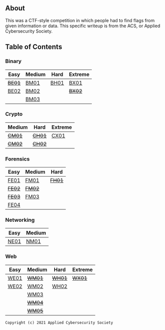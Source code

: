 ## About
This was a CTF-style competition in which people had to find flags from given information or data.
This specific writeup is from the ACS, or Applied Cybersecurity Society.


## Table of Contents

### Binary
| Easy | Medium | Hard | Extreme |
|------|--------|------|---------|
|~~[BE01](Binary/BE01)~~|[BM01](./Binary/BM01.md)|[BH01](./Binary/BH01.md)|[BX01](./Binary/BX01.md)|
|[BE02](./Binary/BE02.md)|[BM02](./Binary/BM02.md)||~~[BX02](Binary/BX02)~~|
||[BM03](./Binary/BM03.md)|||

### Crypto
| Medium | Hard | Extreme |
|--------|------|---------|
|~~[CM01](Crypto/CM01)~~|~~[CH01](Crypto/CH01)~~|[CX01](./Crypto/CX01.md)|
|~~[CM02](Crypto/CM02)~~|~~[CH02](Crypto/CH02)~~||

### Forensics
| Easy | Medium | Hard |
|------|--------|------|
|[FE01](./Forensics/FE01.md)|[FM01](./Forensics/FM01.md)|~~[FH01](Forensics/FH01)~~|
|~~[FE02](Forensics/FE02)~~|~~[FM02](Forensics/FM02)~~||
|~~[FE03](Forensics/FE03)~~|[FM03](./Forensics/FM03.md)||
|[FE04](./Forensics/FE04.md)|||

### Networking
| Easy | Medium |
|------|--------|
|[NE01](./Networking/NE01.md)|[NM01](./Networking/NM01.md)|

### Web
| Easy | Medium | Hard | Extreme |
|------|--------|------|---------|
|[WE01](./Web/WE01.md)|~~[WM01](Web/WM01)~~|~~[WH01](Web/WH01)~~|~~[WX01](Web/WX01)~~|
|[WE02](./Web/WE02.md)|[WM02](./Web/WM02.md)|[WH02](./Web/WH02.md)||
||[WM03](./Web/WM03.md)|||
||~~[WM04](Web/WM04)~~|||
||~~[WM05](Web/WM05)~~|||

```
Copyright (c) 2021 Applied Cybersecurity Society
```
